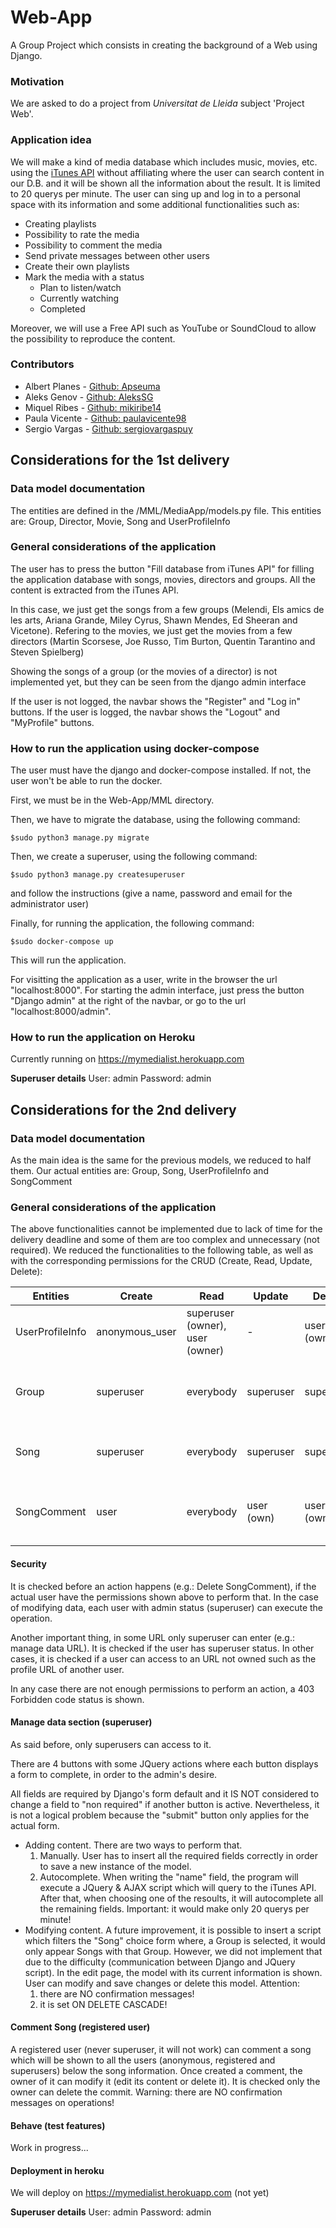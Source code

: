 # Web-App

A Group Project which consists in creating the background of a Web using Django.

### Motivation

We are asked to do a project from _Universitat de Lleida_ subject 'Project Web'.

### Application idea

We will make a kind of media database which includes music, movies, etc. using the [iTunes API](https://affiliate.itunes.apple.com/resources/documentation/itunes-store-web-service-search-api/) without affiliating where the user can search content in our D.B. and it will be shown all the information about the result. It is limited to 20 querys per minute.
The user can sing up and log in to a personal space with its information and some additional functionalities such as:

* Creating playlists
* Possibility to rate the media
* Possibility to comment the media
* Send private messages between other users
* Create their own playlists
* Mark the media with a status
    * Plan to listen/watch
    * Currently watching
    * Completed

Moreover, we will use a Free API such as YouTube or SoundCloud to allow the possibility to reproduce the content.

### Contributors
* Albert Planes - [Github: Apseuma](http://github.com/Apseuma)
* Aleks Genov - [Github: AleksSG](http://github.com/AleksSG)
* Miquel Ribes - [Github: mikiribe14](http://github.com/mikiribe14)
* Paula Vicente - [Github: paulavicente98](http://github.com/paulavicente98)
* Sergio Vargas - [Github: sergiovargaspuy](http://github.com/sergiovargaspuy)

## Considerations for the 1st delivery

### Data model documentation
The entities are defined in the /MML/MediaApp/models.py file.
This entities are: Group, Director, Movie, Song and UserProfileInfo

### General considerations of the application

The user has to press the button "Fill database from iTunes API" for filling the application database with songs, movies, directors and groups. All the content is extracted from the iTunes API.

In this case, we just get the songs from a few groups (Melendi, Els amics de les arts, Ariana Grande, Miley Cyrus, Shawn Mendes, Ed Sheeran and Vicetone). Refering to the movies, we just get the movies from a few directors (Martin Scorsese, Joe Russo, Tim Burton, Quentin Tarantino  and Steven Spielberg)

Showing the songs of a group (or the movies of a director) is not implemented yet, but they can be seen from the django admin interface

If the user is not logged, the navbar shows the "Register" and "Log in" buttons. If the user is logged, the navbar shows the "Logout" and "MyProfile" buttons.

### How to run the application using docker-compose

The user must have the django and docker-compose installed. If not, the user won't be able to run the docker.

First, we must be in the Web-App/MML directory.

Then, we have to migrate the database, using the following command:

  `$sudo python3 manage.py migrate`

Then, we create a superuser, using the following command:

  `$sudo python3 manage.py createsuperuser`

and follow the instructions (give a name, password and email for the administrator user)


Finally, for running the application, the following command:

  `$sudo docker-compose up`

This will run the application.

For visitting the application as a user, write in the browser the url "localhost:8000".
For starting the admin interface, just press the button "Django admin" at the right of the navbar, or go to the url "localhost:8000/admin".

### How to run the application on Heroku
Currently running on https://mymedialist.herokuapp.com

**Superuser details**
User: admin
Password: admin

## Considerations for the 2nd delivery

### Data model documentation
As the main idea is the same for the previous models, we reduced to half them.
Our actual entities are: Group, Song, UserProfileInfo and SongComment

### General considerations of the application

The above functionalities cannot be implemented due to lack of time for the delivery deadline and some of them are too complex and unnecessary (not required).
We reduced the functionalities to the following table, as well as with the corresponding permissions for the CRUD (Create, Read, Update, Delete):

   Entities | Create | Read | Update | Delete | Expanation
------------|--------|------|--------|--------|--------------
UserProfileInfo | anonymous_user | superuser (owner), user (owner) | - | user (owner) | Register and access to your profile
Group | superuser | everybody | superuser | superuser | The artist of a song. Only admin can modify data
Song | superuser | everybody | superuser | superuser | The songs. Only admin can modify data
SongComment | user | everybody | user (own) | user (own) | Comment the songs. Admin cannot comment

#### Security
It is checked before an action happens (e.g.: Delete SongComment), if the actual user have the permissions shown above to perform that. In the case of modifying data, each user with admin status (superuser) can execute the operation.

Another important thing, in some URL only superuser can enter (e.g.: manage data URL). It is checked if the user has superuser status.
In other cases, it is checked if a user can access to an URL not owned such as the profile URL of another user.

In any case there are not enough permissions to perform an action, a 403 Forbidden code status is shown.

#### Manage data section (superuser)
As said before, only superusers can access to it.

There are 4 buttons with some JQuery actions where each button displays a form to complete, in order to the admin's desire.

All fields are required by Django's form default and it IS NOT considered to change a field to "non required" if another button is active.
Nevertheless, it is not a logical problem because the "submit" button only applies for the actual form.

- Adding content. There are two ways to perform that.
    1. Manually. User has to insert all the required fields correctly in order to save a new instance of the model.
    2. Autocomplete. When writing the "name" field, the program will execute a JQuery & AJAX script which will query to the iTunes API. After that, when choosing one of the resoults, it will autocomplete all the remaining fields. Important: it would make only 20 querys per minute!
- Modifying content. A future improvement, it is possible to insert a script which filters the "Song" choice form where, a Group is selected, it would only appear Songs with that Group. However, we did not implement that due to the difficulty (communication between Django and JQuery script). In the edit page, the model with its current information is shown. User can modify and save changes or delete this model. Attention:
    1. there are NO confirmation messages!
    2. it is set ON DELETE CASCADE!

#### Comment Song (registered user)
A registered user (never superuser, it will not work) can comment a song which will be shown to all the users (anonymous, registered and superusers) below the song information. Once created a comment, the owner of it can modify it (edit its content or delete it). It is checked only the owner can delete the commit.
Warning: there are NO confirmation messages on operations!

#### Behave (test features)
Work in progress...

#### Deployment in heroku
We will deploy on https://mymedialist.herokuapp.com (not yet)

**Superuser details**
User: admin
Password: admin
